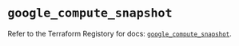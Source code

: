 # `google_compute_snapshot`

Refer to the Terraform Registory for docs: [`google_compute_snapshot`](https://registry.terraform.io/providers/hashicorp/google-beta/5.8.0/docs/resources/google_compute_snapshot).
